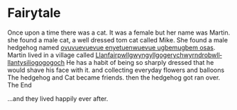 ﻿# Fairytale

Once upon a time there was a cat. It was a female but her name was Martin.
she found a male cat, a well dressed tom cat called Mike.
She found a male hedgehog named [ovuvuevuevue enyetuenwuevue ugbemugbem osas](https://www.youtube.com/watch?v=sfXFfNaMlu8).
Martin lived in a village called [Llanfair­pwllgwyngyll­gogery­chwyrn­drobwll­llan­tysilio­gogo­goch](https://en.wikipedia.org/wiki/Llanfairpwllgwyngyll)
He has a habit of being so sharply dressed that he would shave his face with it. and collecting everyday flowers and balloons
The hedgehog and Cat became friends. then the hedgehog got ran over. 
The End

...and they lived happily ever after. <!--but what if they didnt?-->
